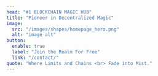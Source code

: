 ```yaml
---
head: "#1 BLOCKCHAIN MAGIC HUB"
title: "Pioneer in Decentralized Magic"
image:
  src: "/images/shapes/homepage_hero.png"
  alt: "image alt"
button:
  enable: true
  label: "Join the Realm For Free"
  link: "/contact/"
quote: "Where Limits and Chains <br> Fade into Mist."
---
```

